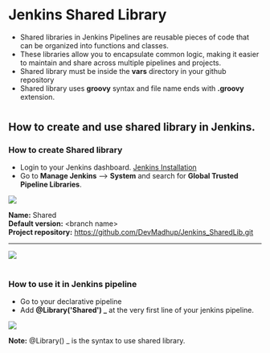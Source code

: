 # Jenkins Shared Library
- Shared libraries in Jenkins Pipelines are reusable pieces of code that can be organized into functions and classes.
- These libraries allow you to encapsulate common logic, making it easier to maintain and share across multiple pipelines and projects.
- Shared library must be inside the **vars** directory in your github repository
- Shared library uses **groovy** syntax and file name ends with **.groovy** extension. 

#
## How to create and use shared library in Jenkins.

### How to create Shared library
- Login to your Jenkins dashboard. <a href="">Jenkins Installation</a>
- Go to **Manage Jenkins** --> **System** and search for **Global Trusted Pipeline Libraries**.
<img src="https://github.com/YeshwanthKare/Jenkins_SharedLib/blob/main/assests/Sharedlib-config-1.png" />

  **Name:** Shared <br>
  **Default version:** \<branch name><br>
  **Project repository:** https://github.com/DevMadhup/Jenkins_SharedLib.git <br>
****
<img src="https://github.com/YeshwanthKare/Jenkins_SharedLib/blob/main/assests/Sharedlib-config-2.png" />

#
### How to use it in Jenkins pipeline
- Go to your declarative pipeline
- Add **@Library('Shared') _** at the very first line of your jenkins pipeline.
<img src="https://github.com/YeshwanthKare/Jenkins_SharedLib/blob/main/assests/shared-lib-in-pipeline.png" />

**Note:** @Library() _ is the syntax to use shared library.
